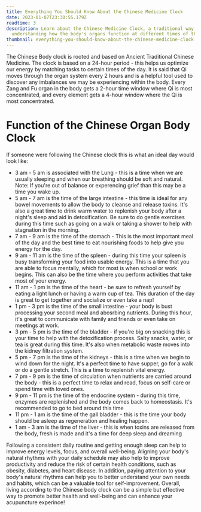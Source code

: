 ```yaml
---
title: Everything You Should Know About the Chinese Medicine Clock
date: 2023-01-07T23:30:55.179Z
readtime: 3
description: Learn about the Chinese Medicine Clock, a traditional way of
  understanding how the body's organs function at different times of the day.
thumbnail: everything-you-should-know-about-the-chinese-medicine-clock.jpg
---
```

The Chinese Body clock is rooted and based on Ancient Traditional Chinese Medicine. The clock is based on a 24-hour period - this helps us optimize our energy by matching tasks to certain times of the day. It is said that Qi moves through the organ system every 2 hours and is a helpful tool used to discover any imbalances we may be experiencing within the body. Every Zang and Fu organ in the body gets a 2-hour time window where Qi is most concentrated, and every element gets a 4-hour window where the Qi is most concentrated.

# F﻿unction of the Chinese Organ Body Clock

I﻿f someone were following the Chinese clock this is what an ideal day would look like:

* 3﻿ am - 5 am is associated with the Lung - this is a time when we are usually sleeping and when our breathing should be soft and natural. Note: If you're out of balance or experencing grief than this may be a time you wake up.
* 5﻿ am - 7 am is the time of the large intestine - this time is ideal for any bowel movements to allow the body to cleanse and release toxins. It's also a great time to drink warm water to replenish your body after a night's sleep and aid in detoxification. Be sure to do gentle exercises during this time such as going on a walk or taking a shower to help with stagnation in the morning.
* 7﻿ am - 9 am is the time of the stomach - This is the most important meal of the day and the best time to eat nourishing foods to help give you energy for the day.
* 9﻿ am - 11 am is the time of the spleen - during this time your spleen is busy transforming your food into usable energy. This is a time that you are able to focus mentally, which for most is when school or work begins. This can also be the time where you perform activities that take most of your energy. 
* 1﻿1 am - 1 pm is the time of the heart - be sure to refresh yourself by eating a light lunch or having a warm cup of tea. This duration of the day is great to get together and socialize or even take a nap!
* 1﻿ pm - 3 pm is the time of the small intestine - your body is bust processing your second meal and abosrbing nutrients. During this hour, it's great to communicate with family and friends or even take on meetings at work. 
* 3﻿ pm - 5 pm is the time of the bladder - if you're big on snacking this is your time to help with the detoxification process. Salty snacks, water, or tea is great during this time. It's also when metabolic waste moves into the kidney filtration system. 
* 5﻿ pm - 7 pm is the time of the kidneys - this is a time when we begin to wind down for the night. It's a perfect time to have supper, go for a walk or do a gentle stretch. This is a time to replenish vital energy.
* 7﻿ pm - 9 pm is the time of circulation when nutrients are carried around the body - this is a perfect time to relax and read, focus on self-care or spend time with loved ones.
* 9﻿ pm - 11 pm is the time of the endocrine system - during this time, enzymes are replenished and the body comes back to homeostasis. It's recommended to go to bed around this time
* 1﻿1 pm - 1 am is the time of the gall bladder - this is the time your body should be asleep as regeneration and healing happen. 
* 1﻿ am - 3 am is the time of the liver - this is when toxins are released from the body, fresh is made and it's a time for deep sleep and dreaming



Following a consistent daily routine and getting enough sleep can help to improve energy levels, focus, and overall well-being. Aligning your body's natural rhythms with your daily schedule may also help to improve productivity and reduce the risk of certain health conditions, such as obesity, diabetes, and heart disease. In addition, paying attention to your body's natural rhythms can help you to better understand your own needs and habits, which can be a valuable tool for self-improvement. Overall, living according to the Chinese body clock can be a simple but effective way to promote better health and well-being and can enhance your acupuncture experince!